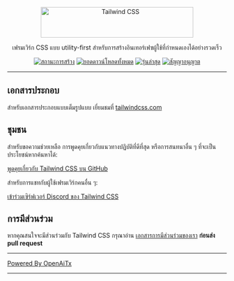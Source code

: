 <p align="center">
  <a href="https://tailwindcss.com" target="_blank">
    <picture>
      <source media="(prefers-color-scheme: dark)" srcset="https://raw.githubusercontent.com/tailwindlabs/tailwindcss/HEAD/.github/logo-dark.svg">
      <source media="(prefers-color-scheme: light)" srcset="https://raw.githubusercontent.com/tailwindlabs/tailwindcss/HEAD/.github/logo-light.svg">
      <img alt="Tailwind CSS" src="https://raw.githubusercontent.com/tailwindlabs/tailwindcss/HEAD/.github/logo-light.svg" width="350" height="70" style="max-width: 100%;">
    </picture>
  </a>
</p>

<p align="center">
  เฟรมเวิร์ก CSS แบบ utility-first สำหรับการสร้างอินเทอร์เฟซผู้ใช้ที่กำหนดเองได้อย่างรวดเร็ว
</p>

<p align="center">
    <a href="https://github.com/tailwindlabs/tailwindcss/actions"><img src="https://img.shields.io/github/actions/workflow/status/tailwindlabs/tailwindcss/ci.yml?branch=next" alt="สถานะการสร้าง"></a>
    <a href="https://www.npmjs.com/package/tailwindcss"><img src="https://img.shields.io/npm/dt/tailwindcss.svg" alt="ยอดดาวน์โหลดทั้งหมด"></a>
    <a href="https://github.com/tailwindcss/tailwindcss/releases"><img src="https://img.shields.io/npm/v/tailwindcss.svg" alt="รุ่นล่าสุด"></a>
    <a href="https://github.com/tailwindcss/tailwindcss/blob/master/LICENSE"><img src="https://img.shields.io/npm/l/tailwindcss.svg" alt="สัญญาอนุญาต"></a>
</p>

---

## เอกสารประกอบ

สำหรับเอกสารประกอบแบบเต็มรูปแบบ เยี่ยมชมที่ [tailwindcss.com](https://tailwindcss.com)

## ชุมชน

สำหรับขอความช่วยเหลือ การพูดคุยเกี่ยวกับแนวทางปฏิบัติที่ดีที่สุด หรือการสนทนาอื่น ๆ ที่จะเป็นประโยชน์หากค้นหาได้:

[พูดคุยเกี่ยวกับ Tailwind CSS บน GitHub](https://github.com/tailwindcss/tailwindcss/discussions)

สำหรับการแชทกับผู้ใช้เฟรมเวิร์กคนอื่น ๆ:

[เข้าร่วมเซิร์ฟเวอร์ Discord ของ Tailwind CSS](https://discord.gg/7NF8GNe)

## การมีส่วนร่วม

หากคุณสนใจจะมีส่วนร่วมกับ Tailwind CSS กรุณาอ่าน [เอกสารการมีส่วนร่วมของเรา](https://github.com/tailwindcss/tailwindcss/blob/next/.github/CONTRIBUTING.md) **ก่อนส่ง pull request**

---

[Powered By OpenAiTx](https://github.com/OpenAiTx/OpenAiTx)

---